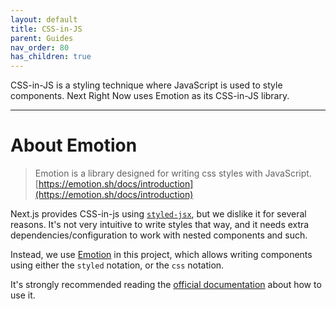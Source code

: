 ```yaml
---
layout: default
title: CSS-in-JS
parent: Guides
nav_order: 80
has_children: true
---
```


<div class="code-example" markdown="1">
<span markdown="1">
    CSS-in-JS is a styling technique where JavaScript is used to style components. Next Right Now uses Emotion as its CSS-in-JS library.
</span>
</div>

---

# About Emotion

> Emotion is a library designed for writing css styles with JavaScript. [https://emotion.sh/docs/introduction](https://emotion.sh/docs/introduction)

Next.js provides CSS-in-js using [`styled-jsx`](https://github.com/vercel/styled-jsx), but we dislike it for several reasons. It's not very intuitive to write
styles that way, and it needs extra dependencies/configuration to work with nested components and such.

Instead, we use [Emotion](https://emotion.sh/docs/introduction) in this project, which allows writing components using either the `styled` notation, or
the `css` notation.

It's strongly recommended reading the [official documentation](https://emotion.sh/docs/introduction) about how to use it.
